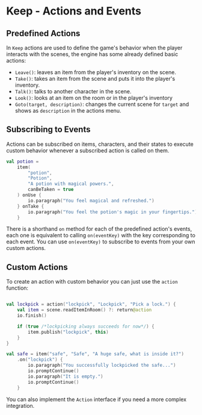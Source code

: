 # Keep - Actions and Events

## Predefined Actions

In `Keep` actions are used to define the game's behavior when the player interacts with the scenes, the engine has some already defined basic actions:

- `Leave()`: leaves an item from the player's inventory on the scene.
- `Take()`: takes an item from the scene and puts it into the player's inventory.
- `Talk()`: talks to another character in the scene.
- `Look()`: looks at an item on the room or in the player's inventory
- `Goto(target, description)`: changes the current scene for `target` and shows as `description` in the actions menu.

## Subscribing to Events

Actions can be subscribed on items, characters, and their states to execute custom behavior whenever a subscribed action is called on them.

```kotlin
val potion =
    item(
        "potion",
        "Potion",
        "A potion with magical powers.",
        canBeTaken = true
    ) onUse {
        io.paragraph("You feel magical and refreshed.")
    } onTake {
        io.paragraph("You feel the potion's magic in your fingertips.")
    }
```

There is a shorthand `on` method for each of the predefined action's events, each one is equivalent to calling `on(eventKey)` with the key corresponding to each event.
You can use `on(eventKey)` to subscribe to events from your own custom actions.

## Custom Actions

To create an action with custom behavior you can just use the `action` function:

```kotlin

val lockpick = action("lockpick", "Lockpick", "Pick a lock.") {
    val item = scene.readItemInRoom() ?: return@action
    io.finish()

    if (true /*lockpicking always succeeds for now*/) {
        item.publish("lockpick", this)
    }
}

val safe = item("safe", "Safe", "A huge safe, what is inside it?")
    .on("lockpick") {
        io.paragraph("You successfully lockpicked the safe...")
        io.promptContinue()
        io.paragraph("It is empty.")
        io.promptContinue()
    }
```

You can also implement the `Action` interface if you need a more complex integration.
